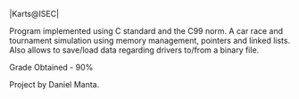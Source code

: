 |Karts@ISEC|

Program implemented using C standard and the C99 norm. A car race and tournament simulation using memory management, pointers and linked lists. Also allows to save/load data regarding drivers to/from a binary file.

Grade Obtained - 90%

Project by Daniel Manta.

